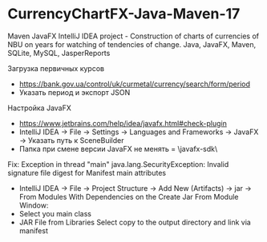 # CurrencyChartFX-Java-Maven-17
Maven JavaFX IntelliJ IDEA project - Construction of charts of currencies of NBU on years for watching of tendencies of change.
Java, JavaFX, Maven, SQLite, MySQL, JasperReports

Загрузка первичных курсов
- https://bank.gov.ua/control/uk/curmetal/currency/search/form/period
- Указать период и экспорт JSON

Настройка JavaFX
- https://www.jetbrains.com/help/idea/javafx.html#check-plugin
- IntelliJ IDEA -> File -> Settings -> Languages and Frameworks -> JavaFX -> Указать путь к SceneBuilder
- Папка при смене версии JavaFX не менять = \javafx-sdk\

Fix:
Exception in thread "main" java.lang.SecurityException: Invalid signature file digest for Manifest main attributes
- IntelliJ IDEA -> File -> Project Structure -> Add New (Artifacts) -> jar -> From Modules With Dependencies on the Create Jar From Module Window:
- Select you main class
- JAR File from Libraries Select copy to the output directory and link via manifest
